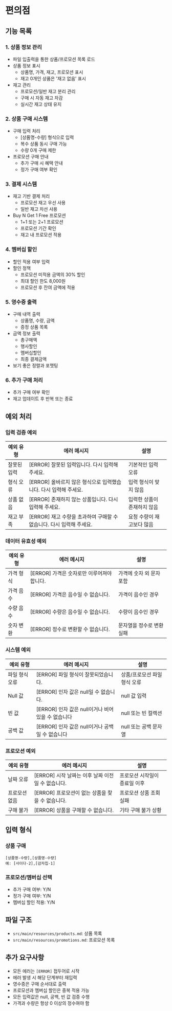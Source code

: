 # 편의점

## 기능 목록

### 1. 상품 정보 관리

- 파일 입출력을 통한 상품/프로모션 목록 로드
- 상품 정보 표시
    - 상품명, 가격, 재고, 프로모션 표시
    - 재고 0개인 상품은 '재고 없음' 표시
- 재고 관리
    - 프로모션/일반 재고 분리 관리
    - 구매 시 자동 재고 차감
    - 실시간 재고 상태 유지

### 2. 상품 구매 시스템

- 구매 입력 처리
    - [상품명-수량] 형식으로 입력
    - 복수 상품 동시 구매 가능
    - 수량 0개 구매 제한
- 프로모션 구매 안내
    - 추가 구매 시 혜택 안내
    - 정가 구매 여부 확인

### 3. 결제 시스템

- 재고 기반 결제 처리
    - 프로모션 재고 우선 사용
    - 일반 재고 차선 사용
- Buy N Get 1 Free 프로모션
    - 1+1 또는 2+1 프로모션
    - 프로모션 기간 확인
    - 재고 내 프로모션 적용

### 4. 멤버십 할인

- 할인 적용 여부 입력
- 할인 정책
    - 프로모션 미적용 금액의 30% 할인
    - 최대 할인 한도 8,000원
    - 프로모션 후 잔여 금액에 적용

### 5. 영수증 출력

- 구매 내역 출력
    - 상품명, 수량, 금액
    - 증정 상품 목록
- 금액 정보 출력
    - 총구매액
    - 행사할인
    - 멤버십할인
    - 최종 결제금액
- 보기 좋은 정렬과 포맷팅

### 6. 추가 구매 처리

- 추가 구매 여부 확인
- 재고 업데이트 후 반복 또는 종료

## 예외 처리

### 입력 검증 예외

| 예외 유형  | 에러 메시지                                      | 설명              |
|--------|---------------------------------------------|-----------------|
| 잘못된 입력 | [ERROR] 잘못된 입력입니다. 다시 입력해 주세요.              | 기본적인 입력 오류      |
| 형식 오류  | [ERROR] 올바르지 않은 형식으로 입력했습니다. 다시 입력해 주세요.    | 입력 형식이 맞지 않음    |
| 상품 없음  | [ERROR] 존재하지 않는 상품입니다. 다시 입력해 주세요.          | 입력한 상품이 존재하지 않음 |
| 재고 부족  | [ERROR] 재고 수량을 초과하여 구매할 수 없습니다. 다시 입력해 주세요. | 요청 수량이 재고보다 많음  |

### 데이터 유효성 예외

| 예외 유형 | 에러 메시지                      | 설명             |
|-------|-----------------------------|----------------|
| 가격 형식 | [ERROR] 가격은 숫자로만 이루어져야 합니다. | 가격에 숫자 외 문자 포함 |
| 가격 음수 | [ERROR] 가격은 음수일 수 없습니다.     | 가격이 음수인 경우     |
| 수량 음수 | [ERROR] 수량은 음수일 수 없습니다.     | 수량이 음수인 경우     |
| 숫자 변환 | [ERROR] 정수로 변환할 수 없습니다.     | 문자열을 정수로 변환 실패 |

### 시스템 예외

| 예외 유형    | 에러 메시지                            | 설명               |
|----------|-----------------------------------|------------------|
| 파일 형식 오류 | [ERROR] 파일 형식이 잘못되었습니다.           | 상품/프로모션 파일 형식 오류 |
| Null 값   | [ERROR] 인자 값은 null일 수 없습니다.       | null 값 입력        |
| 빈 값      | [ERROR] 인자 값은 null이거나 비어있을 수 없습니다 | null 또는 빈 컬렉션    |
| 공백 값     | [ERROR] 인자 값은 null이거나 공백일 수 없습니다  | null 또는 공백 문자열   |

### 프로모션 예외

| 예외 유형   | 에러 메시지                           | 설명               |
|---------|----------------------------------|------------------|
| 날짜 오류   | [ERROR] 시작 날짜는 이후 날짜 이전일 수 없습니다. | 프로모션 시작일이 종료일 이후 |
| 프로모션 없음 | [ERROR] 프로모션이 없는 상품을 찾을 수 없습니다.  | 프로모션 상품 조회 실패    |
| 구매 불가   | [ERROR] 상품을 구매할 수 없습니다.          | 기타 구매 불가 상황      |

## 입력 형식

### 상품 구매

```
[상품명-수량],[상품명-수량]
예: [사이다-2],[감자칩-1]
```

### 프로모션/멤버십 선택

- 추가 구매 여부: Y/N
- 정가 구매 여부: Y/N
- 멤버십 할인 적용: Y/N

## 파일 구조

- `src/main/resources/products.md`: 상품 목록
- `src/main/resources/promotions.md`: 프로모션 목록

## 추가 요구사항

- 모든 에러는 `[ERROR]` 접두어로 시작
- 에러 발생 시 해당 단계부터 재입력
- 영수증은 구매 순서대로 출력
- 프로모션과 멤버십 할인은 중복 적용 가능
- 모든 입력값은 null, 공백, 빈 값 검증 수행
- 가격과 수량은 항상 0 이상의 정수여야 함

